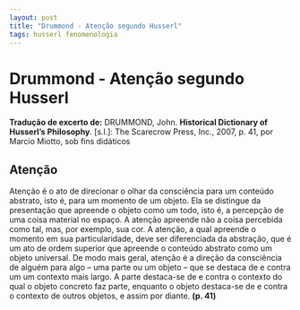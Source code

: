 ```yaml
---
layout: post
title: "Drummond - Atenção segundo Husserl"
tags: husserl fenomenologia
---
```


# Drummond - Atenção segundo Husserl

<div class="warning">
  <p><strong>Tradução de excerto de:</strong> DRUMMOND, John. <b>Historical Dictionary of Husserl’s Philosophy</b>. [s.l.]: The Scarecrow Press, Inc., 2007, p. 41, por Marcio Miotto, sob fins didáticos</p>
</div>

## Atenção

Atenção é o ato de direcionar o olhar da consciência para um conteúdo abstrato, isto é, para um momento de um objeto. Ela se distingue da presentação que apreende o objeto como um todo, isto é, a percepção de uma coisa material no espaço. A atenção apreende não a coisa percebida como tal, mas, por exemplo, sua cor. A atenção, a qual apreende o momento em sua particularidade, deve ser diferenciada da abstração, que é um ato de ordem superior que apreende o conteúdo abstrato como um objeto universal. De modo mais geral, atenção é a direção da consciência de alguém para algo – uma parte ou um objeto – que se destaca de e contra um um contexto mais largo. A parte destaca-se de e contra o contexto do qual o objeto concreto faz parte, enquanto o objeto destaca-se de e contra o contexto de outros objetos, e assim por diante. **(p. 41)**
